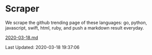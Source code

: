 # Scraper

We scrape the github trending page of these languages: go, python, javascript, swift, html, ruby, and push a markdown result everyday.

[2020-03-18.md](https://github.com/henson/Scraper/blob/master/2020-03-18.md)

Last Updated: 2020-03-18 19:37:06